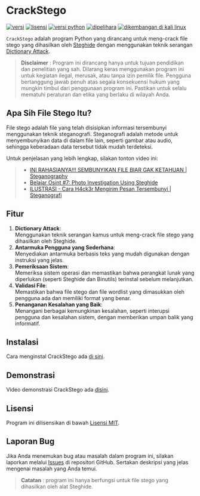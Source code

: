 # CrackStego

[![versi](https://img.shields.io/badge/versi-1.0.0-blue)](https://github.com/fixploit03/CrackStego/releases)
[![lisensi](https://img.shields.io/badge/lisensi-MIT-green)](https://github.com/fixploit03/CrackStego/blob/main/LICENSE)
[![versi python](https://img.shields.io/badge/python-%E2%89%A5%203.6-blue.svg)](https://www.python.org/)
[![dipelihara](https://img.shields.io/badge/Dipelihara-Ya-96c40f)](https://img.shields.io/badge/Dipelihara-Ya-96c40f)
[![dikembangan di kali linux](https://img.shields.io/badge/Dikembangkan%20di-Kali%20Linux-blueviolet)](https://www.kali.org/)

`CrackStego` adalah program Python yang dirancang untuk meng-crack file stego yang dihasilkan oleh [Steghide](https://steghide.sourceforge.net/) dengan menggunakan teknik serangan [Dictionary Attack](https://www.asdf.id/definisi-dictionary-attack-adalah/).

> **Disclaimer** : Program ini dirancang hanya untuk tujuan pendidikan dan penelitian yang sah.
Dilarang keras menggunakan program ini untuk kegiatan ilegal, merusak,
atau tanpa izin pemilik file. Pengguna bertanggung jawab penuh atas segala
konsekuensi hukum yang mungkin timbul dari penggunaan program ini. Pastikan
untuk selalu mematuhi peraturan dan etika yang berlaku di wilayah Anda.

## Apa Sih File Stego Itu?

File stego adalah file yang telah disisipkan informasi tersembunyi menggunakan teknik steganografi. Steganografi adalah metode untuk menyembunyikan data di dalam file lain, seperti gambar atau audio, sehingga keberadaan data tersebut tidak mudah terdeteksi.

Untuk penjelasan yang lebih lengkap, silakan tonton video ini:

> - [INI RAHASIANYA!!! SEMBUNYIKAN FILE BIAR GAK KETAHUAN | Steganography](https://youtu.be/lQseW1pwLS4?si=sp_4cgdAuzzED5rw)
> - [Belajar Osint #7: Photo Investigation Using Steghide](https://youtu.be/TYF_FcXH-7Q?si=opSi3LX99u1z05yU)
> - [ILUSTRASI - Cara H4ck3r Mengirim Pesan Tersembunyi | Steganografi](https://youtu.be/529reqHpkcM?si=9lm5tHeHhAcp4cRQ)

## Fitur

1. **Dictionary Attack**:  
   Menggunakan teknik serangan kamus untuk meng-crack file stego yang dihasilkan oleh Steghide.
2. **Antarmuka Pengguna yang Sederhana**:  
   Menyediakan antarmuka berbasis teks yang mudah digunakan dengan instruksi yang jelas.
3. **Pemeriksaan Sistem**:  
   Memeriksa sistem operasi dan memastikan bahwa perangkat lunak yang diperlukan (seperti Steghide dan Binutils) terinstal sebelum melanjutkan.
4. **Validasi File**:  
   Memastikan bahwa file stego dan file wordlist yang dimasukkan oleh pengguna ada dan memiliki format yang benar.
5. **Penanganan Kesalahan yang Baik**:  
   Menangani berbagai kemungkinan kesalahan, seperti interupsi pengguna dan kesalahan sistem, dengan memberikan umpan balik yang informatif.

## Instalasi

Cara menginstal CrackStego ada [di sini]().

  
## Demonstrasi

Video demonstrasi CrackStego ada [disini]().

## Lisensi 

Program ini dilisensikan di bawah [Lisensi MIT](https://github.com/fixploit03/CrackStego/blob/main/LICENSE).

## Laporan Bug

Jika Anda menemukan bug atau masalah dalam program ini, silakan laporkan melalui [Issues](https://github.com/fixploit03/CrackStego/issues) di repositori GitHub. Sertakan deskripsi yang jelas mengenai masalah yang Anda temui.

> **Catatan** : program ini hanya berfungsi untuk file stego yang dihasilkan oleh alat Steghide.
